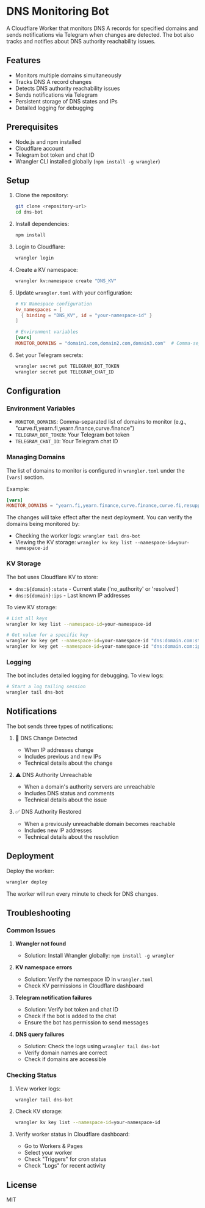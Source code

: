 # DNS Monitoring Bot

A Cloudflare Worker that monitors DNS A records for specified domains and sends notifications via Telegram when changes are detected. The bot also tracks and notifies about DNS authority reachability issues.

## Features

- Monitors multiple domains simultaneously
- Tracks DNS A record changes
- Detects DNS authority reachability issues
- Sends notifications via Telegram
- Persistent storage of DNS states and IPs
- Detailed logging for debugging

## Prerequisites

- Node.js and npm installed
- Cloudflare account
- Telegram bot token and chat ID
- Wrangler CLI installed globally (`npm install -g wrangler`)

## Setup

1. Clone the repository:

   ```bash
   git clone <repository-url>
   cd dns-bot
   ```

2. Install dependencies:

   ```bash
   npm install
   ```

3. Login to Cloudflare:

   ```bash
   wrangler login
   ```

4. Create a KV namespace:

   ```bash
   wrangler kv:namespace create "DNS_KV"
   ```

5. Update `wrangler.toml` with your configuration:

   ```toml
   # KV Namespace configuration
   kv_namespaces = [
     { binding = "DNS_KV", id = "your-namespace-id" }
   ]

   # Environment variables
   [vars]
   MONITOR_DOMAINS = "domain1.com,domain2.com,domain3.com"  # Comma-separated list of domains
   ```

6. Set your Telegram secrets:
   ```bash
   wrangler secret put TELEGRAM_BOT_TOKEN
   wrangler secret put TELEGRAM_CHAT_ID
   ```

## Configuration

### Environment Variables

- `MONITOR_DOMAINS`: Comma-separated list of domains to monitor (e.g., "curve.fi,yearn.fi,yearn.finance,curve.finance")
- `TELEGRAM_BOT_TOKEN`: Your Telegram bot token
- `TELEGRAM_CHAT_ID`: Your Telegram chat ID

### Managing Domains

The list of domains to monitor is configured in `wrangler.toml` under the `[vars]` section.

Example:

```toml
[vars]
MONITOR_DOMAINS = "yearn.fi,yearn.finance,curve.finance,curve.fi,resupply.fi"
```

The changes will take effect after the next deployment. You can verify the domains being monitored by:

- Checking the worker logs: `wrangler tail dns-bot`
- Viewing the KV storage: `wrangler kv key list --namespace-id=your-namespace-id`

### KV Storage

The bot uses Cloudflare KV to store:

- `dns:${domain}:state` - Current state ('no_authority' or 'resolved')
- `dns:${domain}:ips` - Last known IP addresses

To view KV storage:

```bash
# List all keys
wrangler kv key list --namespace-id=your-namespace-id

# Get value for a specific key
wrangler kv key get --namespace-id=your-namespace-id "dns:domain.com:state"
wrangler kv key get --namespace-id=your-namespace-id "dns:domain.com:ips"
```

### Logging

The bot includes detailed logging for debugging. To view logs:

```bash
# Start a log tailing session
wrangler tail dns-bot
```

## Notifications

The bot sends three types of notifications:

1. 🚨 DNS Change Detected

   - When IP addresses change
   - Includes previous and new IPs
   - Technical details about the change

2. ⚠️ DNS Authority Unreachable

   - When a domain's authority servers are unreachable
   - Includes DNS status and comments
   - Technical details about the issue

3. ✅ DNS Authority Restored
   - When a previously unreachable domain becomes reachable
   - Includes new IP addresses
   - Technical details about the resolution

## Deployment

Deploy the worker:

```bash
wrangler deploy
```

The worker will run every minute to check for DNS changes.

## Troubleshooting

### Common Issues

1. **Wrangler not found**

   - Solution: Install Wrangler globally: `npm install -g wrangler`

2. **KV namespace errors**

   - Solution: Verify the namespace ID in `wrangler.toml`
   - Check KV permissions in Cloudflare dashboard

3. **Telegram notification failures**

   - Solution: Verify bot token and chat ID
   - Check if the bot is added to the chat
   - Ensure the bot has permission to send messages

4. **DNS query failures**
   - Solution: Check the logs using `wrangler tail dns-bot`
   - Verify domain names are correct
   - Check if domains are accessible

### Checking Status

1. View worker logs:

   ```bash
   wrangler tail dns-bot
   ```

2. Check KV storage:

   ```bash
   wrangler kv key list --namespace-id=your-namespace-id
   ```

3. Verify worker status in Cloudflare dashboard:
   - Go to Workers & Pages
   - Select your worker
   - Check "Triggers" for cron status
   - Check "Logs" for recent activity

## License

MIT
